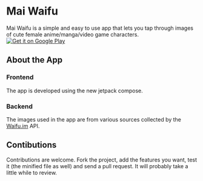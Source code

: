# Mai Waifu
Mai Waifu is a simple and easy to use app that lets you tap through images of cute female anime/manga/video game characters.
<a href='https://play.google.com/store/apps/details?id=com.dalekvim.maiwaifu&pcampaignid=pcampaignidMKT-Other-global-all-co-prtnr-py-PartBadge-Mar2515-1'><img alt='Get it on Google Play' src='https://play.google.com/intl/en_us/badges/static/images/badges/en_badge_web_generic.png'/></a>

## About the App
### Frontend
The app is developed using the new jetpack compose.

### Backend
The images used in the app are from various sources collected by the [Waifu.im](https://www.waifu.im/) API.

## Contibutions
Contributions are welcome. Fork the project, add the features you want, test it (the minified file as well)
and send a pull request. It will probably take a little while to review.
